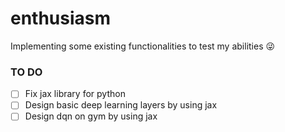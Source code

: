 # enthusiasm
Implementing some existing functionalities to test my abilities 😜

### TO DO
- [ ] Fix jax library for python
- [ ] Design basic deep learning layers by using jax
- [ ] Design dqn on gym by using jax
